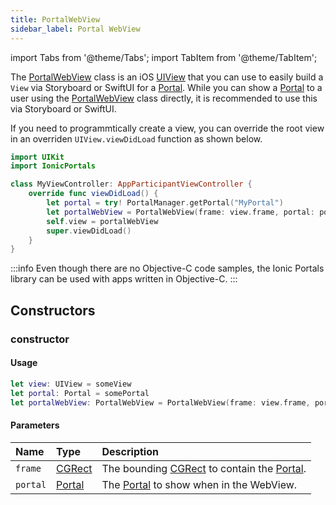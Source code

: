 ```yaml
---
title: PortalWebView
sidebar_label: Portal WebView
---
```


import Tabs from '@theme/Tabs';
import TabItem from '@theme/TabItem';

The [PortalWebView](./portal-webview) class is an iOS [UIView](https://developer.apple.com/documentation/uikit/uiview) that you can use to easily build a  `View` via Storyboard or SwiftUI for a [Portal](./portal). While you can show a [Portal](./portal) to a user using the [PortalWebView](./portal-webview) class directly, it is recommended to use this via Storyboard or SwiftUI.

If you need to programmtically create a view, you can override the root view in an overriden `UIView.viewDidLoad` function as shown below.

```swift
import UIKit
import IonicPortals

class MyViewController: AppParticipantViewController {
    override func viewDidLoad() {
        let portal = try! PortalManager.getPortal("MyPortal")        
        let portalWebView = PortalWebView(frame: view.frame, portal: portal)
        self.view = portalWebView
        super.viewDidLoad()
    }
}
```

:::info
Even though there are no Objective-C code samples, the Ionic Portals library can be used with apps written in Objective-C.
:::

## Constructors

### constructor

#### Usage 
 
```swift
let view: UIView = someView
let portal: Portal = somePortal
let portalWebView: PortalWebView = PortalWebView(frame: view.frame, portal: portal)
``` 

#### Parameters

Name | Type | Description
:------ | :------ | :------
`frame` | [CGRect](https://developer.apple.com/documentation/coregraphics/cgrect) | The bounding [CGRect](https://developer.apple.com/documentation/coregraphics/cgrect) to contain the [Portal](./portal). 
`portal` | [Portal](./portal) | The [Portal](./portal) to show when in the WebView.
